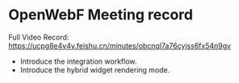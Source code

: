# OpenWebF Meeting record

Full Video Record: https://ucpg8e4y4y.feishu.cn/minutes/obcnql7a76cyjss6fx54n9gv


+ Introduce the integration workflow.
+ Introduce the hybrid widget rendering mode.